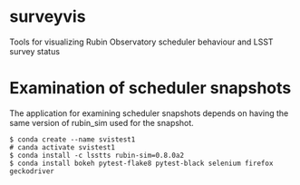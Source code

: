 # surveyvis
Tools for visualizing Rubin Observatory scheduler behaviour and LSST survey status

# Examination of scheduler snapshots

The application for examining scheduler snapshots depends on having the same
version of rubin_sim used for the snapshot. 

    $ conda create --name svistest1
    # canda activate svistest1
    $ conda install -c lsstts rubin-sim=0.8.0a2
    $ conda install bokeh pytest-flake8 pytest-black selenium firefox geckodriver


